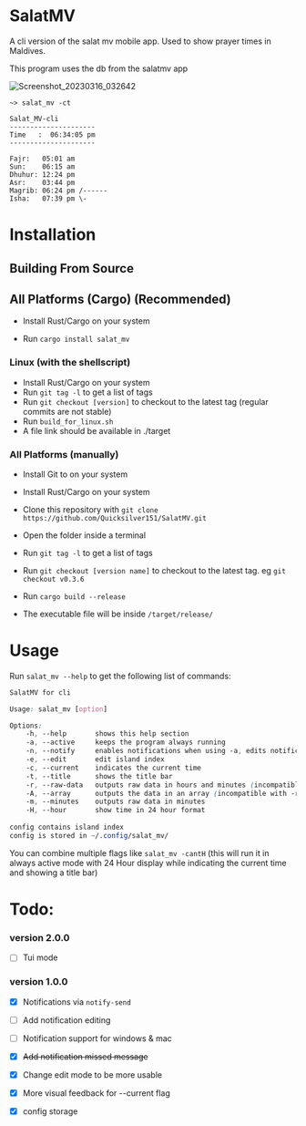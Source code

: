 # SalatMV

A cli version of the salat mv mobile app. Used to show prayer times in Maldives.

This program uses the db from the salatmv app

![Screenshot_20230316_032642](https://user-images.githubusercontent.com/56493793/225458747-a99470ea-2b04-4f07-9b54-0eeb600d37e8.png)



`~> salat_mv -ct`

```
Salat_MV-cli
---------------------
Time   :  06:34:05 pm
---------------------

Fajr:   05:01 am
Sun:    06:15 am
Dhuhur: 12:24 pm
Asr:    03:44 pm
Magrib: 06:24 pm /------
Isha:   07:39 pm \-
```


# Installation

## Building From Source

## All Platforms (Cargo) (Recommended)

- Install Rust/Cargo on your system

- Run  `cargo install salat_mv`

### Linux (with the shellscript)

- Install Rust/Cargo on your system
- Run `git tag -l` to get a list of tags
- Run `git checkout [version]` to checkout to the latest tag (regular commits are not stable)
- Run `build_for_linux.sh`
- A file link should be available in ./target

### All Platforms (manually)

- Install Git to on your system

- Install Rust/Cargo on your system

- Clone this repository with `git clone https://github.com/Quicksilver151/SalatMV.git`

- Open the folder inside a terminal

- Run `git tag -l` to get a list of tags

- Run `git checkout [version name]` to checkout to the latest tag. eg `git checkout v0.3.6`

- Run `cargo build --release`

- The executable file will be inside `/target/release/`

# Usage

Run `salat_mv --help` to get the following list of commands:

```css
SalatMV for cli

Usage: salat_mv [option]

Options:
    -h, --help       shows this help section
    -a, --active     keeps the program always running
    -n, --notify     enables notifications when using -a, edits notifications when not using -a (requires 'notify-send' command)
    -e, --edit       edit island index
    -c, --current    indicates the current time
    -t, --title      shows the title bar
    -r, --raw-data   outputs raw data in hours and minutes (incompatible with -A)
    -A, --array      outputs the data in an array (incompatible with -r, -c)
    -m, --minutes    outputs raw data in minutes
    -H, --hour       show time in 24 hour format
    
config contains island index
config is stored in ~/.config/salat_mv/
```

You can combine multiple flags like `salat_mv -cantH` (this will run it in always active mode with 24 Hour display while indicating the current time and showing a title bar)

# Todo:

### version 2.0.0

- [ ] Tui mode 

### version 1.0.0

- [x] Notifications via `notify-send`

- [ ] Add notification editing

- [ ] Notification support for windows & mac

- [x] ~~Add notification missed message~~

- [x] Change edit mode to be more usable

- [x] More visual feedback for --current flag

- [x] config storage
